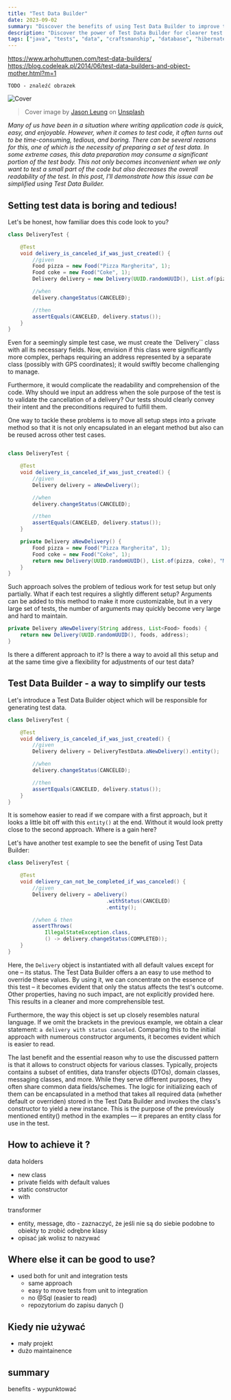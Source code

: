```yaml
---
title: "Test Data Builder"
date: 2023-09-02
summary: "Discover the benefits of using Test Data Builder to improve test code readability"
description: "Discover the power of Test Data Builder for clearer test code! Dive into this article to explore its benefits and learn how to implement it in Java, making it versatile for both unit and integration tests."
tags: ["java", "tests", "data", "craftsmanship", "database", "hibernate", "jdbc", "quality", "test-data-builder"]
---
```


https://www.arhohuttunen.com/test-data-builders/
https://blog.codeleak.pl/2014/06/test-data-builders-and-object-mother.html?m=1

```
TODO - znaleźć obrazek
```
![Cover](jason-leung-V-HPvi4B4G0-unsplash.jpg)
> Cover image by [Jason Leung](https://unsplash.com/@ninjason) on [Unsplash](https://unsplash.com)


*Many of us have been in a situation where writing application code is quick, easy, and enjoyable. However, when it comes to test code, it often turns out to be time-consuming, tedious, and boring. There can be several reasons for this, one of which is the necessity of preparing a set of test data. In some extreme cases, this data preparation may consume a significant portion of the test body. This not only becomes inconvenient when we only want to test a small part of the code but also decreases the overall readability of the test. In this post, I'll demonstrate how this issue can be simplified using Test Data Builder.*

## Setting test data is boring and tedious!

Let's be honest, how familiar does this code look to you?   

```java
class DeliveryTest {

    @Test
    void delivery_is_canceled_if_was_just_created() {
        //given
        Food pizza = new Food("Pizza Margherita", 1);
        Food coke = new Food("Coke", 1);
        Delivery delivery = new Delivery(UUID.randomUUID(), List.of(pizza, coke), "Main Street 1, Naples");

        //when
        delivery.changeStatus(CANCELED);

        //then
        assertEquals(CANCELED, delivery.status());
    }
}
```

Even for a seemingly simple test case, we must create the `Delivery`` class with all its necessary fields. Now, envision if this class were significantly more complex, perhaps requiring an address represented by a separate class (possibly with GPS coordinates); it would swiftly become challenging to manage.

Furthermore, it would complicate the readability and comprehension of the code. Why should we input an address when the sole purpose of the test is to validate the cancellation of a delivery? Our tests should clearly convey their intent and the preconditions required to fulfill them.

One way to tackle these problems is to move all setup steps into a private method so that it is not only encapsulated in an elegant method but also can be reused across other test cases.


```java

class DeliveryTest {

    @Test
    void delivery_is_canceled_if_was_just_created() {
        //given
        Delivery delivery = aNewDelivery();

        //when
        delivery.changeStatus(CANCELED);

        //then
        assertEquals(CANCELED, delivery.status());
    }

    private Delivery aNewDelivery() {
        Food pizza = new Food("Pizza Margherita", 1);
        Food coke = new Food("Coke", 1);
        return new Delivery(UUID.randomUUID(), List.of(pizza, coke), "Main Street 1, Naples");
    }
}
```

Such approach solves the problem of tedious work for test setup but only partially. What if each test requires a slightly different setup? Arguments can be added to this method to make it more customizable, but in a very large set of tests, the number of arguments may quickly become very large and hard to maintain.

```java
private Delivery aNewDelivery(String address, List<Food> foods) {
    return new Delivery(UUID.randomUUID(), foods, address);
}
```

Is there a different approach to it? Is there a way to avoid all this setup and at the same time give a flexibility for adjustments of our test data? 

## Test Data Builder - a way to simplify our tests

Let's introduce a Test Data Builder object which will be responsible for generating test data. 

```java
class DeliveryTest {

    @Test
    void delivery_is_canceled_if_was_just_created() {
        //given
        Delivery delivery = DeliveryTestData.aNewDelivery().entity();

        //when
        delivery.changeStatus(CANCELED);

        //then
        assertEquals(CANCELED, delivery.status());
    }
}
```

It is somehow easier to read if we compare with a first approach, but it looks a little bit off with this `entity()` at the end. Without it would look pretty close to the second approach. Where is a gain here?

Let's have another test example to see the benefit of using Test Data Builder:


```java
class DeliveryTest {

    @Test
    void delivery_can_not_be_completed_if_was_canceled() {
        //given
        Delivery delivery = aDelivery()
                                .withStatus(CANCELED)
                                .entity();

        //when & then
        assertThrows(
            IllegalStateException.class, 
            () -> delivery.changeStatus(COMPLETED));
    }
}
```

Here, the `Delivery` object is instantiated with all default values except for one – its status. The Test Data Builder offers a an easy to use method to override these values. By using it, we can concentrate on the essence of this test – it becomes evident that only the status affects the test's outcome. Other properties, having no such impact, are not explicitly provided here. This results in a cleaner and more comprehensible test.

Furthermore, the way this object is set up closely resembles natural language. If we omit the brackets in the previous example, we obtain a clear statement: `a delivery with status canceled`. Comparing this to the initial approach with numerous constructor arguments, it becomes evident which is easier to read.

The last benefit and the essential reason why to use the discussed pattern is that it allows to construct objects for various classes. Typically, projects contains a subset of entities, data transfer objects (DTOs), domain classes, messaging classes, and more. While they serve different purposes, they often share common data fields/schemes. The logic for initializing each of them can be encapsulated in a method that takes all required data (whether default or overriden) stored in the Test Data Builder and invokes the class's constructor to yield a new instance. This is the purpose of the previously mentioned entity() method in the examples — it prepares an entity class for use in the test.


## How to achieve it ?

data holders
* new class
* private fields with default values
* static constructor
* with

transformer
* entity, message, dto - zaznaczyć, że jeśli nie są do siebie podobne to obiekty to zrobić odrębne klasy
* opisać jak wolisz to nazywać

## Where else it can be good to use?

* used both for unit and integration tests
    * same approach
    * easy to move tests from unit to integration
    * no @Sql (easier to read)
    * repozytorium do zapisu danych ()

## Kiedy nie używać

* mały projekt
* dużo maintainence

## summary

benefits - wypunktować
